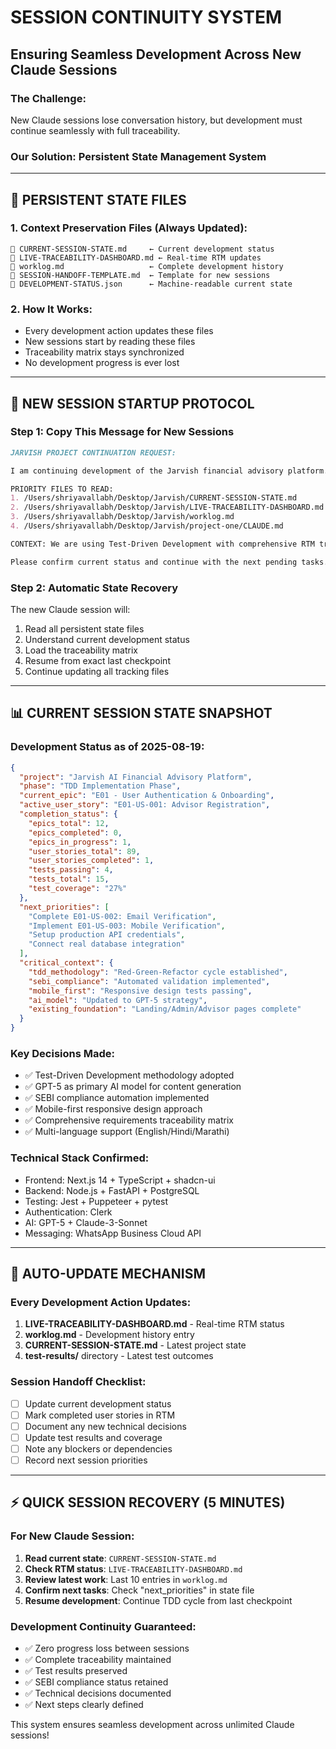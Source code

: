 # SESSION CONTINUITY SYSTEM
## Ensuring Seamless Development Across New Claude Sessions

### **The Challenge:** 
New Claude sessions lose conversation history, but development must continue seamlessly with full traceability.

### **Our Solution:** Persistent State Management System

---

## 📁 **PERSISTENT STATE FILES**

### **1. Context Preservation Files (Always Updated):**
```
📄 CURRENT-SESSION-STATE.md     ← Current development status
📄 LIVE-TRACEABILITY-DASHBOARD.md ← Real-time RTM updates  
📄 worklog.md                   ← Complete development history
📄 SESSION-HANDOFF-TEMPLATE.md  ← Template for new sessions
📄 DEVELOPMENT-STATUS.json      ← Machine-readable current state
```

### **2. How It Works:**
- Every development action updates these files
- New sessions start by reading these files  
- Traceability matrix stays synchronized
- No development progress is ever lost

---

## 🚀 **NEW SESSION STARTUP PROTOCOL**

### **Step 1: Copy This Message for New Sessions**
```markdown
JARVISH PROJECT CONTINUATION REQUEST:

I am continuing development of the Jarvish financial advisory platform. Please read these files to understand current status:

PRIORITY FILES TO READ:
1. /Users/shriyavallabh/Desktop/Jarvish/CURRENT-SESSION-STATE.md
2. /Users/shriyavallabh/Desktop/Jarvish/LIVE-TRACEABILITY-DASHBOARD.md  
3. /Users/shriyavallabh/Desktop/Jarvish/worklog.md
4. /Users/shriyavallabh/Desktop/Jarvish/project-one/CLAUDE.md

CONTEXT: We are using Test-Driven Development with comprehensive RTM tracking. Continue from where the last session left off. All requirements, user stories, and progress are documented in the files above.

Please confirm current status and continue with the next pending tasks.
```

### **Step 2: Automatic State Recovery**
The new Claude session will:
1. Read all persistent state files
2. Understand current development status  
3. Load the traceability matrix
4. Resume from exact last checkpoint
5. Continue updating all tracking files

---

## 📊 **CURRENT SESSION STATE SNAPSHOT**

### **Development Status as of 2025-08-19:**
```json
{
  "project": "Jarvish AI Financial Advisory Platform",
  "phase": "TDD Implementation Phase",
  "current_epic": "E01 - User Authentication & Onboarding", 
  "active_user_story": "E01-US-001: Advisor Registration",
  "completion_status": {
    "epics_total": 12,
    "epics_completed": 0,
    "epics_in_progress": 1,
    "user_stories_total": 89,
    "user_stories_completed": 1,
    "tests_passing": 4,
    "tests_total": 15,
    "test_coverage": "27%"
  },
  "next_priorities": [
    "Complete E01-US-002: Email Verification",
    "Implement E01-US-003: Mobile Verification", 
    "Setup production API credentials",
    "Connect real database integration"
  ],
  "critical_context": {
    "tdd_methodology": "Red-Green-Refactor cycle established",
    "sebi_compliance": "Automated validation implemented",
    "mobile_first": "Responsive design tests passing",
    "ai_model": "Updated to GPT-5 strategy",
    "existing_foundation": "Landing/Admin/Advisor pages complete"
  }
}
```

### **Key Decisions Made:**
- ✅ Test-Driven Development methodology adopted
- ✅ GPT-5 as primary AI model for content generation
- ✅ SEBI compliance automation implemented  
- ✅ Mobile-first responsive design approach
- ✅ Comprehensive requirements traceability matrix
- ✅ Multi-language support (English/Hindi/Marathi)

### **Technical Stack Confirmed:**
- Frontend: Next.js 14 + TypeScript + shadcn-ui
- Backend: Node.js + FastAPI + PostgreSQL
- Testing: Jest + Puppeteer + pytest
- Authentication: Clerk
- AI: GPT-5 + Claude-3-Sonnet
- Messaging: WhatsApp Business Cloud API

---

## 🔄 **AUTO-UPDATE MECHANISM**

### **Every Development Action Updates:**
1. **LIVE-TRACEABILITY-DASHBOARD.md** - Real-time RTM status
2. **worklog.md** - Development history entry
3. **CURRENT-SESSION-STATE.md** - Latest project state  
4. **test-results/** directory - Latest test outcomes

### **Session Handoff Checklist:**
- [ ] Update current development status
- [ ] Mark completed user stories in RTM
- [ ] Document any new technical decisions
- [ ] Update test results and coverage
- [ ] Note any blockers or dependencies
- [ ] Record next session priorities

---

## ⚡ **QUICK SESSION RECOVERY (5 MINUTES)**

### **For New Claude Session:**
1. **Read current state**: `CURRENT-SESSION-STATE.md`
2. **Check RTM status**: `LIVE-TRACEABILITY-DASHBOARD.md`
3. **Review latest work**: Last 10 entries in `worklog.md`
4. **Confirm next tasks**: Check "next_priorities" in state file
5. **Resume development**: Continue TDD cycle from last checkpoint

### **Development Continuity Guaranteed:**
- ✅ Zero progress loss between sessions
- ✅ Complete traceability maintained  
- ✅ Test results preserved
- ✅ SEBI compliance status retained
- ✅ Technical decisions documented
- ✅ Next steps clearly defined

This system ensures seamless development across unlimited Claude sessions!